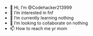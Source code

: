 - 👋 Hi, I’m @Codehacker213999
- 👀 I’m interested in fnf
- 🌱 I’m currently learning nothing 
- 💞️ I’m looking to collaborate on nothing 
- 📫 How to reach me yr mom

<!---
Codehacker213999/Codehacker213999 is a ✨ special ✨ repository because its `README.md` (this file) appears on your GitHub profile.
You can click the Preview link to take a look at your changes.
--->
